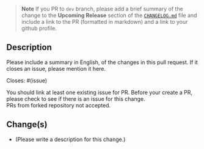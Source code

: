 > **Note**
> If you PR to `dev` branch, please add a brief summary of the change to the **Upcoming Release** section of the [`CHANGELOG.md`](https://github.com/nota-github/edgefm-llava/blob/dev/CHANGELOG.md) file and include a link to the PR (formatted in markdown) and a link to your github profile.
> 

## Description

Please include a summary in English, of the changes in this pull request. If it closes an issue, please mention it here.

Closes: #(issue)

You should link at least one existing issue for PR. Before your create a PR, please check to see if there is an issue for this change.  
PRs from forked repository not accepted.

## Change(s)

- (Please write a description for this change.)

